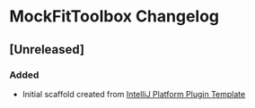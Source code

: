 <!-- Keep a Changelog guide -> https://keepachangelog.com -->

# MockFitToolbox Changelog

## [Unreleased]
### Added
- Initial scaffold created from [IntelliJ Platform Plugin Template](https://github.com/JetBrains/intellij-platform-plugin-template)
